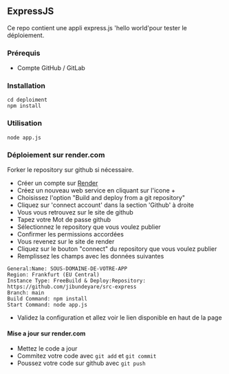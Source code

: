 ## ExpressJS

Ce repo contient une appli express.js 'hello world'pour tester le déploiement.

### Prérequis

- Compte GitHub / GitLab

### Installation

```
cd deploiment
npm install
```

### Utilisation

```
node app.js
```

### Déploiement sur render.com

Forker le repository sur github si nécessaire.

- Créer un compte sur [Render](https://render.com/)
- Créez un nouveau web service en cliquant sur l'icone +
- Choisissez l'option "Build and deploy from a git repository"
- Cliquez sur 'connect account' dans la section 'Github' à droite
- Vous vous retrouvez sur le site de github
- Tapez votre Mot de passe github
- Sélectionnez le repository que vous voulez publier
- Confirmer les permissions accordées
- Vous revenez sur le site de render
- Cliquez sur le bouton "connect" du repository que vous voulez publier
- Remplissez les champs avec les données suivantes

```
General:Name: SOUS-DOMAINE-DE-VOTRE-APP
Region: Frankfurt (EU Central)
Instance Type: FreeBuild & Deploy:Repository: https://github.com/jibundeyare/src-express
Branch: main 
Build Command: npm install
Start Command: node app.js
```

- Validez la configuration et allez voir le lien disponible en haut de la page

#### Mise a jour sur render.com

- Mettez le code a jour
- Commitez votre code avec  `git add` et `git commit`
- Poussez votre code sur github avec `git push`
